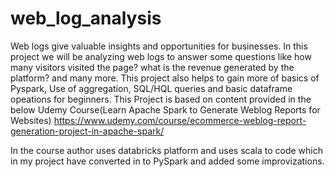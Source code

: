 # web_log_analysis

Web logs give valuable insights and opportunities for businesses.
In this project we will be analyzing web logs to answer some questions like how many visitors visited the page? what is the revenue generated by the platform? and many more.
This project also helps to gain more of basics of Pyspark, Use of aggregation, SQL/HQL queries and basic dataframe opeations for beginners.
This Project is based on content provided in the below Udemy Course(Learn Apache Spark to Generate Weblog Reports for Websites)
https://www.udemy.com/course/ecommerce-weblog-report-generation-project-in-apache-spark/

In the course author uses databricks platform and uses scala to code which in my project have converted in to PySpark and added some improvizations.




